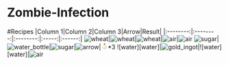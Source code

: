 # Zombie-Infection

#Recipes
|Column 1|Column 2|Column 3|Arrow|Result|
|:--------:|:--------:|:--------:|:-----:|:------:|
![wheat][wheat]|![wheat][wheat]|![wheat][wheat]|![air][air]|![air][air]
![sugar][sugar]|![water_bottle][water_bottle]|![sugar][sugar]|![arrow][arrow]|![cure][cure]*3
![water][water]|![gold_ingot][gold_ingot]|![water][water]|![air][air]

[wheat]: http://hydra-media.cursecdn.com/minecraft.gamepedia.com/c/c4/Grid_Wheat.png?version=318058a16723194d8bb32132eb27fcc4
[sugar]: http://hydra-media.cursecdn.com/minecraft.gamepedia.com/9/96/Grid_Sugar.png?version=53ec155e406e7d96b2ea4e39f321584d
[water_bottle]: http://hydra-media.cursecdn.com/minecraft.gamepedia.com/9/97/Grid_Water_Bottle.png?version=f401783232f472c2730266f35488cf58
[gold_ingot]: http://hydra-media.cursecdn.com/minecraft.gamepedia.com/4/40/Grid_Gold_Ingot.png?version=7ca335eb97b27fb10715fb8481bb0d9a
[arrow]: http://i.imgur.com/hp5jeJM.png
[air]: http://i.imgur.com/vwmd73d.png
[cure]: https://raw.githubusercontent.com/61352151511/Zombie-Infection/d8e5f91df69f12321ef409d00a20d98d8206d82f/src/main/resources/assets/zombieinfection/textures/items/cure.png
